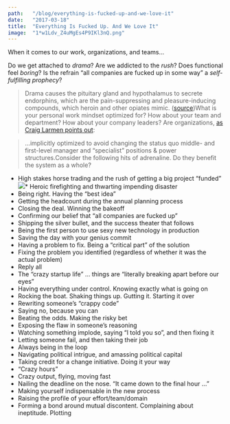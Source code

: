 ```yaml
---
path:	"/blog/everything-is-fucked-up-and-we-love-it"
date:	"2017-03-18"
title:	"Everything Is Fucked Up. And We Love It"
image:	"1*w1Ldv_Z4uMgEs4P9IKl3nQ.png"
---
```


When it comes to our work, organizations, and teams…

Do we get attached to *drama*? Are we addicted to the *rush*? Does functional feel *boring*? Is the refrain “all companies are fucked up in some way” a *self-fulfilling prophecy*?


> Drama causes the pituitary gland and hypothalamus to secrete endorphins, which are the pain-suppressing and pleasure-inducing compounds, which heroin and other opiates mimic. ([source](https://www.psychologytoday.com/blog/obesely-speaking/201411/excessive-attention-seeking-and-drama-addiction))What is your personal work mindset optimized for? How about your team and department? How about your company leaders? Are organizations, [as Craig Larmen points out](http://www.craiglarman.com/wiki/index.php?title=Larman%27s_Laws_of_Organizational_Behavior):


> …implicitly optimized to avoid changing the status quo middle- and first-level manager and “specialist” positions & power structures.Consider the following hits of adrenaline. Do they benefit the system as a whole?

* High stakes horse trading and the rush of getting a big project “funded”
![](/images/1*w1Ldv_Z4uMgEs4P9IKl3nQ.png)* Heroic firefighting and thwarting impending disaster
* Being right. Having the “best idea”
* Getting the headcount during the annual planning process
* Closing the deal. Winning the bakeoff
* Confirming our belief that “all companies are fucked up”
* Shipping the silver bullet, and the success theater that follows
* Being the first person to use sexy new technology in production
* Saving the day with your genius commit
* Having a problem to fix. Being a “critical part” of the solution
* Fixing the problem you identified (regardless of whether it was the actual problem)
* Reply all
* The “crazy startup life” … things are “literally breaking apart before our eyes”
* Having everything under control. Knowing exactly what is going on
* Rocking the boat. Shaking things up. Gutting it. Starting it over
* Rewriting someone’s “crappy code”
* Saying no, because you can
* Beating the odds. Making the risky bet
* Exposing the flaw in someone’s reasoning
* Watching something implode, saying “I told you so”, and then fixing it
* Letting someone fail, and then taking their job
* Always being in the loop
* Navigating political intrigue, and amassing political capital
* Taking credit for a change initiative. Doing it your way
* “Crazy hours”
* Crazy output, flying, moving fast
* Nailing the deadline on the nose. “It came down to the final hour …”
* Making yourself indispensable in the new process
* Raising the profile of your effort/team/domain
* Forming a bond around mutual discontent. Complaining about ineptitude. Plotting
